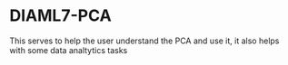 # DIAML7-PCA
This serves to help the user understand the PCA and use it, it also helps with some data analtytics tasks
